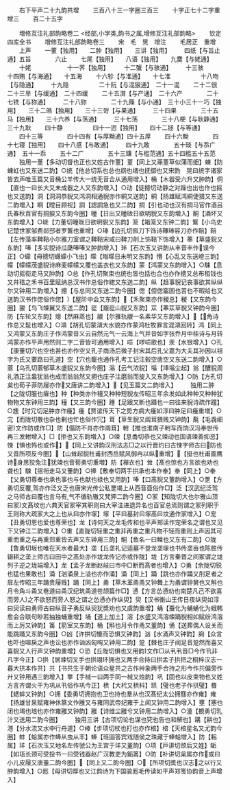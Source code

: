<!-- { "loadSidebar": true } -->
　　右下平声二十九韵共增
　　三百八十三一字圈三百三
　　十字正七十二字重增三
　　百二十五字

　　増修互注礼部韵略卷二
<经部,小学类,韵书之属,增修互注礼部韵略>
　　钦定四库全书
　　增修互注礼部韵略卷三
　　宋　毛　晃　增注
　　毛居正　重增
　　上声
　　一董【独用】　　二肿【独用】　　三讲【独用】
　　四纸【与旨止通】五旨　　　　六止
　　七尾【独用】　　八语【独用】　　九麌【与姥通】
　　十姥　　　　　　十一荠【独用】　　　十二蟹【与骇通】
　　十三骇　　　　　十四贿【与海通】　　十五海
　　十六轸【与准通】　　十七准　　　　　十八吻【与隐通】
　　十九隐　　　　　二十阮【与混狠通】　二十一混
　　二十二很　　　　二十三旱【与缓通】　二十四缓
　　二十五潸【与产通】　二十六产　　　　二十七铣【与狝通】
　　二十八狝　　　　二十九篠【与小通】　三十小三十一巧【独用】　　三十二皓【独用】　　三十三哿【与果通】
　　三十四果　　　　三十五马【独用】　　三十六养【与荡通】
　　三十七荡　　　　三十八梗【与耿静通】三十九耿
　　四十静　　　　　四十一迥【独用】　　四十二拯【与等通】
　　四十三等　　　　四十四有【与厚黝通】四十五厚
　　四十六黝　　　　四十七寝【独用】　　四十八感【与敢通】
　　四十九敢　　　　五十琰【与忝广通】　五十一忝
　　五十二广　　　　五十三豏【与槛范通】五十四槛五十五范
　　独用一董【多动切督也正也又姓古作蕫】蕫【同上又薡蕫草似蒲而细】蝀【防蝀虹也又东送二韵】○统【他总切系也总也纲也绪也抚御也又宋韵　晃曰统字诸家皆去声唯玉篇又音桶公羊传大一统无音合从通用增入】桶【木器受六升又肿韵】侗【直也一曰长大又未成器之人又东韵増入】○动【徒摠切动静之对躁也出也作也摇也又送韵】洞【洞洞恭貎又鸿洞相通貎亦作絧又送韵】絧【扬雄赋鸿絧倢猎又东送二韵増入】眮【瞠目顾视】詷【謥詷急也又二韵】挏【引也动也汉有挏马官作酒吕氏春秋百官有挏捩又东韵今圈】曈【日出又曈昽日欲明貎又东韵増入】酮【酒坏又东韵增入】○昽【力董切曈昽日欲明貎又东韵】笼【箱笼又东钟二韵】鸗【小鸟史记楚世家邹费郯邳者罗鸗也重增】○琫【边孔切佩刀下饰诗鞸琫容刀亦作鞛】鞛【左传藻率鞞鞛小尔雅刀室谓之鞞鞛宋咸曰鞞刀削上饰鞛下饰增入】菶【草盛貎又东韵】唪【多实貎诗瓜瓞唪唪又肿韵增入】玤【石次玉又讲韵从丰音丰作误今正】○蠓【母摠切蠛蠓小飞虫】曚【暡曚日未明又东韵】懵【心乱又东送嶝三韵】幪【幪幪茂盛貎诗麻麦幪幪又覆也盖衣也又东韵】蒙【鸿蒙又东韵增入】○駷【息动切摇衔走马又肿韵】○总【作孔切聚束也统也皆也括也合也亦作摠又总布租钱也又幷秸之禾书百里赋纳总汉书作总俗作緫又东送二韵】纵【趋事貎记丧事欲其纵纵尔又钟用二韵増入】摠【与总同又东送二韵今圈】偬【倥偬竆困也苦也不暇给也又送韵汉书作偬俗作偬】【屋阶中会又东韵】【禾聚束亦作稯总】稯【又东韵今圈】翪【鸟飞竦翼又东送二韵】嵸【巃嵸山貎又东韵】苁【菶苁草貎又钟韵今圈】防【车轮又东韵】熜【然麻蒸也】鬷【尔雅轨鬷一名素华又东韵增入】【角诗作总又髢也增入】○澒【胡孔切蒙澒大水貌亦作蒙鸿杜牧罪言混澒回转】鸿【同上又鸿蒙又东韵庄子作鸿蒙音义云自然元气一云海上气并音如字张乔月中桂诗与月转鸿蒙亦作平声用然则二字二音皆可通用增入】唝【啰唝歌也】汞【水银增入】○孔【康董切穴也空也甚也亦作空又孔子商汤后微子封宋其后孔父嘉为大夫其孙因以祖字为氏又要路曰孔道】空【穴也竉也通作孔考工记注毂空凿空又东送二韵增入】○蓊【乌孔切蓊郁草木盛貎又东韵今圈】滃【云气浓貎】塕【埲塕尘起】翁【醲貎周礼酒正注盎犹翁也成而翁翁然又拥也庄子注磨翁而旋入又东韵增入】○防【方孔切枲也荀子菲防屦亦作又唐讲二韵增入】【见玉篇又二韵增入】
　　独用二肿【之陇切脤也癕也】种【种类亦作穜又种种短貎左传昭三年余发如此种种又种种犹物物又东钟用三韵】穜【又三韵今圈】踵【足跟又断也蹑也一曰往来貎诗疏作蹱】○尰【时宂切足肿亦作瘇】瘇【贾谊传天下之势方病大瘇如淳曰肿足曰瘇重増】○宂【而陇切散也杂也剰也忙也俗作冗】茸【草生貎又阘茸猥贱又钟韵】氄【毛毳细密文作防或作□】防【傝防不肖亦作阘茸】軵【推也淮南子軵车而饷汉冯奉世传再三发軵增入】□【拒也又东韵増入】○竦【息甬切恭也又竦动也国语竦善抑恶】悚【惧也怖也或作】【同上又讲韵汉刑法志□之以行晋灼曰古悚字师古曰防也又音所项反今圈】【山耸起貎杜甫封西岳赋风御冉以纵重增】【挺也杜甫画鹰诗身思狡兔注犹竦也音荀勇切重増】防【襌衣也】耸【髙也惊也方言欲也劝也聋也】駷【摇衔走马又董韵】○捧【敷奉切两手拱承也本作奉】奉【同上】○奉【父勇切尊奉也承也事也与也献也禄也又用韵】唪【口髙貎又董韵增入】○覂【方勇切反覆驾亦作泛又乏也唐宋光传公私覂竭上从西音亜俗作□】泛【汉武纪泛驾之马师古曰覆也言马有气不循轨辙又梵狎二韵今圈】○冡【知陇切大也尔雅山顶曰冡文髙坟也六典天官冡宰其职则曰大宰注进退异名也百官总焉则谓之冡列职于王则称大疏冡大之上也从曰亦作塜】塜【平曰墓封曰塜髙曰坟通作冡增入】○宠【丑勇切恩也爱也尊荣也】龙【诗何天之龙毛传和也平声郑读作宠荣名之谓也又见下又钟江二韵増入】○重【直陇切轻重之重非再重之重凡物不轻而重则上声因其可重而重之与再重郑重皆去声又东钟用三韵】鲖【鱼名一曰鳣也又东有二韵】○陇【鲁勇切坂也唯在天水者最大】垄【丘垄礼记适墓不登龙垄塜也书传垄亩也陈胜传辍耕之垄上师古曰田中之髙处亦作垅龙传记亦或作陇】垅【方言秦晋之间冢谓之垅列子逆之垅端增入】龙【孟子龙断赵岐曰市中□断而髙者也增入】○勇【余陇切锐也猛也果敢也】涌【汹涌泉上溢也亦作涌】涌【同上】踊【跳也亦作踊又刖足者之屝左传昭三年踊贵屦贱】踊【同上】甬【草木革甬甬又钟舞上为甬谓钟舅也又斛也月令角斗甬又巷道曰甬汉纪筑甬道苍颉篇作□】慂【方言怂慂劝也南楚凡己不欲喜而旁人之不欲怒而旁人怒之谓之怂慂亦作纵臾】臾【汉书衡山王传日夜纵臾如淳曰臾读曰勇师古曰纵音子勇反纵臾犹奬劝也又虞韵重增】蛹【蚕化为蛹蛹化为蛾韩愈会合联句眇若抽独蛹重增】埇【道上加土】溶【水盛又鸿溶竦踊貎相如赋纷鸿溶而上厉又钟韵】筩【箭室又东韵】桶【斛也月令作甬又董韵】俑【送葬偶人设关而能跳踊又东韵今圈】○凶【许拱切懮而恐惧又钟韵】汹【水涌声又钟韵】詾【众言也吓也喧戾之声也讼也亦作讻凶匈哅又钟用二韵】跫【棘也庄子闻足音跫然而喜又喜貎又人行声又钟韵重增】○恐【丘陇切惧也又用韵文作□从丮丮音□今作卂非凡字今正】○拱【居竦切叉手也拱翊环拥也又两手合持曰拱孟子拱把之桐梓汉志一暮大拱本作共】共【书共生于朝论语众星共之古作艸象两手合持之形今作共偏旁作廾又钟用遇三韵增入】拲【手械一曰两手同一械又烛韵】巩【固也以皮束物也又姓方言齐谓火干为巩从卂俗作巩今正】栱【大杙又栱枓】珙【璧也老子作拱璧】蛬【蟋蟀又钟韵】○拥【委勇切拥抱也卫也持也羣从也汉髙纪太公拥篲亦作雍】雍【扬雄甘泉赋雍神休篆文作雝又与雍同武帝纪雍于上闻又钟用二韵增入】壅【塞也闭也堨也培也亦作雍雝又钟韵】雝【诗维尘雝兮又钟用二韵增入】○湩【覩勇切乳汁又送用二韵今圈】
　　独用三讲【古项切论也谋也究也告也和解也】耩【耕也】港【分水流又水中行舟道】○棒【步项切杖也打也亦作棓】棓【天棓星名又尤韵今圈】蚌【蛤属亦作蜯从虫从丰】蜯【班固答宾戏随侯之珠藏于蜯蛤增入】防【耜属】玤【石次玉又地名左传虢公为王宫于玤又董韵】○项【戸讲切颈后又姓】缿【如瓨长颈可受投书一曰受钱器赵广汉教吏为銗筩】○防【补讲切枲属亦作或曰小儿皮屦又唐董二韵今圈】【同上又二韵今圈】○【所项切奬也汉志之以行又肿韵增入】○厖【母讲切厚也又江韵诗为下国骏厖毛传读如平声郑笺协韵音上声增入】
